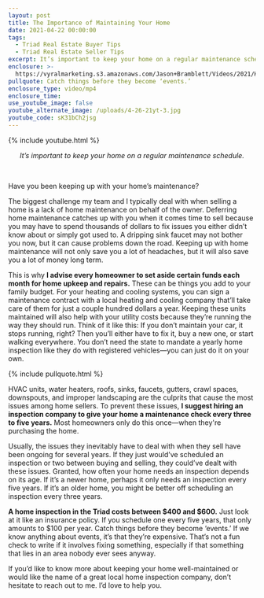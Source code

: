 ```yaml
---
layout: post
title: The Importance of Maintaining Your Home
date: 2021-04-22 00:00:00
tags:
  - Triad Real Estate Buyer Tips
  - Triad Real Estate Seller Tips
excerpt: It’s important to keep your home on a regular maintenance schedule.
enclosure: >-
  https://vyralmarketing.s3.amazonaws.com/Jason+Bramblett/Videos/2021/Home+Maintenance+-+Jason+Bramblett+Real+Estate.mp4
pullquote: Catch things before they become ‘events.’
enclosure_type: video/mp4
enclosure_time:
use_youtube_image: false
youtube_alternate_image: /uploads/4-26-21yt-3.jpg
youtube_code: sK31bCh2jsg
---
```

{% include youtube.html %}

<center><em>It&rsquo;s important to keep your home on a regular maintenance schedule.</em></center>

&nbsp;

Have you been keeping up with your home’s maintenance?&nbsp;

The biggest challenge my team and I typically deal with when selling a home is a lack of home maintenance on behalf of the owner. Deferring home maintenance catches up with you when it comes time to sell because you may have to spend thousands of dollars to fix issues you either didn’t know about or simply got used to. A dripping sink faucet may not bother you now, but it can cause problems down the road. Keeping up with home maintenance will not only save you a lot of headaches, but it will also save you a lot of money long term.&nbsp;

This is why **I advise every homeowner to set aside certain funds each month for home upkeep and repairs.** These can be things you add to your family budget. For your heating and cooling systems, you can sign a maintenance contract with a local heating and cooling company that’ll take care of them for just a couple hundred dollars a year. Keeping these units maintained will also help with your utility costs because they’re running the way they should run. Think of it like this: If you don’t maintain your car, it stops running, right? Then you’ll either have to fix it, buy a new one, or start walking everywhere. You don’t need the state to mandate a yearly home inspection like they do with registered vehicles—you can just do it on your own.&nbsp;

{% include pullquote.html %}

HVAC units, water heaters, roofs, sinks, faucets, gutters, crawl spaces, downspouts, and improper landscaping are the culprits that cause the most issues among home sellers. To prevent these issues, **I suggest hiring an inspection company to give your home a maintenance check every three to five years.** Most homeowners only do this once—when they're purchasing the home.&nbsp;

Usually, the issues they inevitably have to deal with when they sell have been ongoing for several years. If they just would’ve scheduled an inspection or two between buying and selling, they could’ve dealt with these issues. Granted, how often your home needs an inspection depends on its age. If it’s a newer home, perhaps it only needs an inspection every five years. If it’s an older home, you might be better off scheduling an inspection every three years.&nbsp;

**A home inspection in the Triad costs between $400 and $600.** Just look at it like an insurance policy. If you schedule one every five years, that only amounts to $100 per year. Catch things before they become ‘events.’ If we know anything about events, it’s that they’re expensive. That’s not a fun check to write if it involves fixing something, especially if that something that lies in an area nobody ever sees anyway.&nbsp;

If you’d like to know more about keeping your home well-maintained or would like the name of a great local home inspection company, don’t hesitate to reach out to me. I’d love to help you.&nbsp;

&nbsp;
